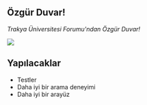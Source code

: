 ## Özgür Duvar!

*Trakya Üniversitesi Forumu'ndan Özgür Duvar!*

![](https://scontent-a-vie.xx.fbcdn.net/hphotos-ash3/t1.0-9/1384365_511392242283665_322222789_n.jpg)

## Yapılacaklar

* Testler
* Daha iyi bir arama deneyimi
* Daha iyi bir arayüz